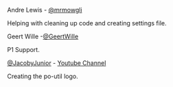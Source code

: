 Andre Lewis - [@mrmowgli](https://github.com/mrmowgli)

Helping with cleaning up code and creating settings file.

Geert Wille -[@GeertWille](https://github.com/GeertWille)

P1 Support.

[@JacobyJunior](https://github.com/jacobyjunior) - [Youtube Channel](https://www.youtube.com/c/ijuniortvchannel)

Creating the po-util logo.
